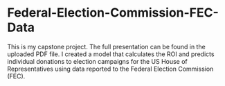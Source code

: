 # Federal-Election-Commission-FEC-Data

This is my capstone project. The full presentation can be found in the uploaded PDF file.  I created a model that calculates the ROI and predicts individual donations to election campaigns for the US House of Representatives using data reported to the Federal Election Commission (FEC). 
